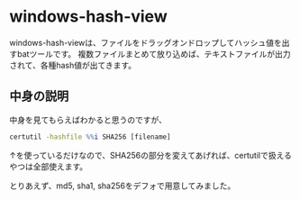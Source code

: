 # windows-hash-view
windows-hash-viewは、ファイルをドラッグオンドロップしてハッシュ値を出すbatツールです。
複数ファイルまとめて放り込めば、テキストファイルが出力されて、各種hash値が出てきます。

## 中身の説明
中身を見てもらえばわかると思うのですが、

```cmd
certutil -hashfile %%i SHA256 [filename]
```

↑を使っているだけなので、SHA256の部分を変えてあげれば、certutilで扱えるやつは全部使えます。

とりあえず、md5, sha1, sha256をデフォで用意してみました。
